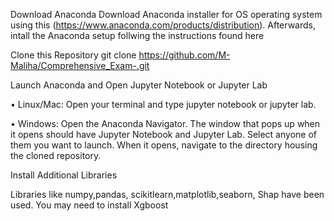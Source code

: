 Download Anaconda
Download Anaconda installer for OS operating system  using this  (https://www.anaconda.com/products/distribution). Afterwards, intall the Anaconda setup follwing the instructions found here

Clone this Repository
git clone https://github.com/M-Maliha/Comprehensive_Exam-.git
 
Launch Anaconda and Open Jupyter Notebook or Jupyter Lab

•	Linux/Mac: Open your terminal and type jupyter notebook or jupyter lab. 

•	Windows: Open the Anaconda Navigator. The window that pops up when it opens should have Jupyter Notebook and Jupyter Lab. Select anyone of them you want to launch. When it opens, navigate to the directory housing the cloned repository.

Install Additional Libraries

Libraries like numpy,pandas, scikitlearn,matplotlib,seaborn, Shap  have been used. You may need to install Xgboost
